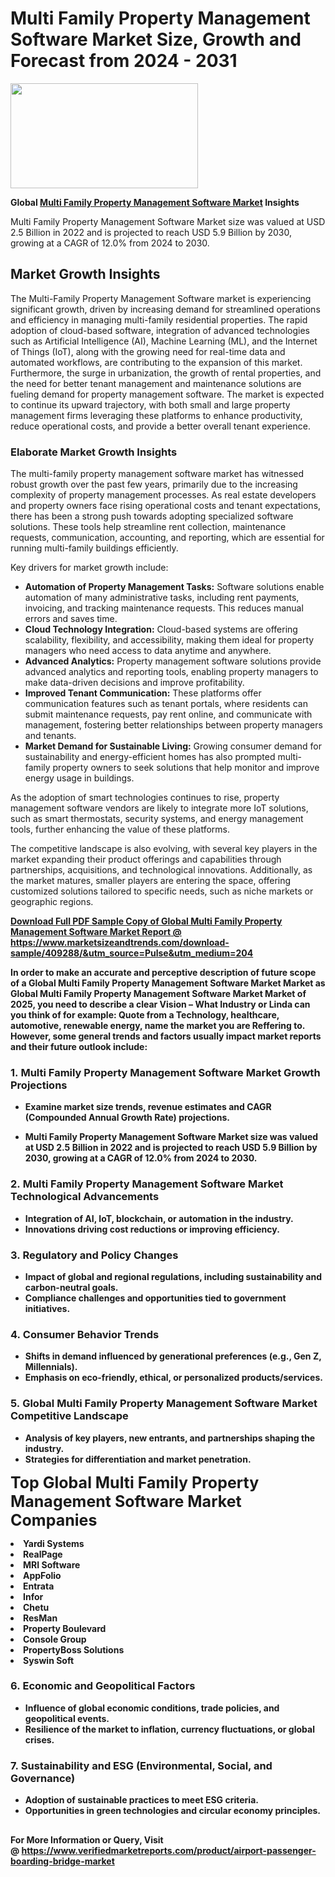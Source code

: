 <H1>Multi Family Property Management Software Market Size, Growth and Forecast from 2024 - 2031</H1><img class="aligncenter size-medium wp-image-584254" src="https://thirdeyenews.in/wp-content/uploads/2024/09/Global-Market-Research-300x168.jpeg" alt="" width="300" height="168" /><p><strong>Global&nbsp;<a href="https://www.marketsizeandtrends.com/download-sample/409288/&amp;utm_source=Pulse&amp;utm_medium=204">Multi Family Property Management Software Market</a> Insights</strong></p><p>Multi Family Property Management Software Market size was valued at USD 2.5 Billion in 2022 and is projected to reach USD 5.9 Billion by 2030, growing at a CAGR of 12.0% from 2024 to 2030.</p><p><h2>Market Growth Insights</h2> <p>The Multi-Family Property Management Software market is experiencing significant growth, driven by increasing demand for streamlined operations and efficiency in managing multi-family residential properties. The rapid adoption of cloud-based software, integration of advanced technologies such as Artificial Intelligence (AI), Machine Learning (ML), and the Internet of Things (IoT), along with the growing need for real-time data and automated workflows, are contributing to the expansion of this market. Furthermore, the surge in urbanization, the growth of rental properties, and the need for better tenant management and maintenance solutions are fueling demand for property management software. The market is expected to continue its upward trajectory, with both small and large property management firms leveraging these platforms to enhance productivity, reduce operational costs, and provide a better overall tenant experience.</p> <p><strong><a href="#"></a></strong></p> <h3>Elaborate Market Growth Insights</h3> <p>The multi-family property management software market has witnessed robust growth over the past few years, primarily due to the increasing complexity of property management processes. As real estate developers and property owners face rising operational costs and tenant expectations, there has been a strong push towards adopting specialized software solutions. These tools help streamline rent collection, maintenance requests, communication, accounting, and reporting, which are essential for running multi-family buildings efficiently.</p> <p>Key drivers for market growth include:</p> <ul> <li><strong>Automation of Property Management Tasks:</strong> Software solutions enable automation of many administrative tasks, including rent payments, invoicing, and tracking maintenance requests. This reduces manual errors and saves time.</li> <li><strong>Cloud Technology Integration:</strong> Cloud-based systems are offering scalability, flexibility, and accessibility, making them ideal for property managers who need access to data anytime and anywhere.</li> <li><strong>Advanced Analytics:</strong> Property management software solutions provide advanced analytics and reporting tools, enabling property managers to make data-driven decisions and improve profitability.</li> <li><strong>Improved Tenant Communication:</strong> These platforms offer communication features such as tenant portals, where residents can submit maintenance requests, pay rent online, and communicate with management, fostering better relationships between property managers and tenants.</li> <li><strong>Market Demand for Sustainable Living:</strong> Growing consumer demand for sustainability and energy-efficient homes has also prompted multi-family property owners to seek solutions that help monitor and improve energy usage in buildings.</li> </ul> <p>As the adoption of smart technologies continues to rise, property management software vendors are likely to integrate more IoT solutions, such as smart thermostats, security systems, and energy management tools, further enhancing the value of these platforms.</p> <p>The competitive landscape is also evolving, with several key players in the market expanding their product offerings and capabilities through partnerships, acquisitions, and technological innovations. Additionally, as the market matures, smaller players are entering the space, offering customized solutions tailored to specific needs, such as niche markets or geographic regions.</p> <p><strong><a href="#"></p><p><span class=""><strong>Download Full PDF Sample Copy of Global Multi Family Property Management Software Market Report</strong> @ <a href="https://www.marketsizeandtrends.com/download-sample/409288/&amp;utm_source=Pulse&amp;utm_medium=204" target="_blank">https://www.marketsizeandtrends.com/download-sample/409288/&amp;utm_source=Pulse&amp;utm_medium=204</a></span></p><p>In order to make an accurate and perceptive description of future scope of a Global&nbsp;Multi Family Property Management Software Market Market as Global&nbsp;Multi Family Property Management Software Market Market of 2025, you need to describe a clear Vision &ndash; What Industry or Linda can you think of for example: Quote from a Technology, healthcare, automotive, renewable energy, name the market you are Reffering to. However, some general trends and factors usually impact market reports and their future outlook include:</p><h3>1.&nbsp;<strong>Multi Family Property Management Software Market Growth Projections</strong></h3><ul><li>Examine market size trends, revenue estimates and CAGR (Compounded Annual Growth Rate) projections.</li><li><p>Multi Family Property Management Software Market size was valued at USD 2.5 Billion in 2022 and is projected to reach USD 5.9 Billion by 2030, growing at a CAGR of 12.0% from 2024 to 2030.</p></li></ul><h3>2.&nbsp;<strong>Multi Family Property Management Software Market Technological Advancements</strong></h3><ul><li>Integration of AI, IoT, blockchain, or automation in the industry.</li><li>Innovations driving cost reductions or improving efficiency.</li></ul><h3>3.&nbsp;<strong>Regulatory and Policy Changes</strong></h3><ul><li>Impact of global and regional regulations, including sustainability and carbon-neutral goals.</li><li>Compliance challenges and opportunities tied to government initiatives.</li></ul><h3>4.&nbsp;<strong>Consumer Behavior Trends</strong></h3><ul><li>Shifts in demand influenced by generational preferences (e.g., Gen Z, Millennials).</li><li>Emphasis on eco-friendly, ethical, or personalized products/services.</li></ul><h3>5.&nbsp;<strong>Global Multi Family Property Management Software Market Competitive Landscape</strong></h3><ul><li>Analysis of key players, new entrants, and partnerships shaping the industry.</li><li>Strategies for differentiation and market penetration.</li></ul><p data-pm-slice="1 1 []"><span style="color: inherit; font-family: inherit; font-size: 25px;">Top Global Multi Family Property Management Software Market Companies</span></p><div class="" data-test-id=""><p><li>Yardi Systems</li><li> RealPage</li><li> MRI Software</li><li> AppFolio</li><li> Entrata</li><li> Infor</li><li> Chetu</li><li> ResMan</li><li> Property Boulevard</li><li> Console Group</li><li> PropertyBoss Solutions</li><li> Syswin Soft</li></p></div><h3>6.&nbsp;<strong>Economic and Geopolitical Factors</strong></h3><ul><li>Influence of global economic conditions, trade policies, and geopolitical events.</li><li>Resilience of the market to inflation, currency fluctuations, or global crises.</li></ul><h3>7.&nbsp;<strong>Sustainability and ESG (Environmental, Social, and Governance)</strong></h3><ul><li>Adoption of sustainable practices to meet ESG criteria.</li><li>Opportunities in green technologies and circular economy principles.</li></ul><h2><strong style="font-size: 14px;">For More Information or Query, Visit @&nbsp;</strong><a style="background-color: #ffffff; font-size: 14px;" href="https://www.marketsizeandtrends.com/report/multi-family-property-management-software-market/" target="_blank">https://www.verifiedmarketreports.com/product/airport-passenger-boarding-bridge-market</a></h2>
